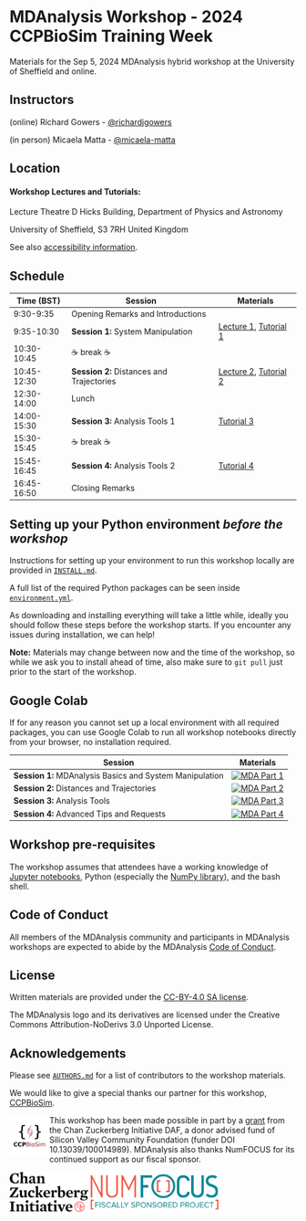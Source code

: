 # MDAnalysis Workshop - 2024 CCPBioSim Training Week 
Materials for the Sep 5, 2024 MDAnalysis hybrid workshop at the University of Sheffield and online.

## Instructors

(online) Richard Gowers - [@richardjgowers](https://github.com/richardjgowers)

(in person) Micaela Matta  - [@micaela-matta](https://github.com/micaela-matta)

## Location


#### Workshop Lectures and Tutorials:

Lecture Theatre D
Hicks Building, Department of Physics and Astronomy

University of Sheffield, S3 7RH
United Kingdom

See also [accessibility information](https://www.accessable.co.uk/university-of-sheffield/access-guides/hicks-building-lecture-theatre-block).


## Schedule

| Time (BST)    | Session                                                  | Materials                                                                                                                                                                |
|---------------|----------------------------------------------------------|--------------------------------------------------------------------------------------------------------------------------------------------------------------------------|
| 9:30-9:35     | Opening Remarks and Introductions	                       |   	                                                                                                                                                                      |
| 9:35-10:30    | **Session 1:** System Manipulation | [Lecture 1](https://github.com/MDAnalysis/MDAnalysisWorkshop-Intermediate1Day/blob/ccpbiosim-24/notebooks/Lecture1_MDAnalysisBasics.ipynb), [Tutorial 1](https://github.com/MDAnalysis/MDAnalysisWorkshop-Intermediate1Day/blob/ccpbiosim-24/notebooks/Tutorial1_System_Manipulation.ipynb)                                                       	                                                                    |
| 10:30-10:45   | :coffee: break :coffee:          	                       |   	                                                                                                                                                                      |
| 10:45-12:30   | **Session 2:** Distances and Trajectories  	             | [Lecture 2](https://github.com/MDAnalysis/MDAnalysisWorkshop-Intermediate1Day/blob/ccpbiosim-24/notebooks/Lecture2_Distance_calculations.ipynb), [Tutorial 2](https://github.com/MDAnalysis/MDAnalysisWorkshop-Intermediate1Day/blob/ccpbiosim-24/notebooks/Tutorial2_Distances_Trajectories.ipynb)                                                                                                                         |
| 12:30-14:00   | Lunch                 	                                 |   	                                                                                                                                                                      |
| 14:00-15:30   | **Session 3:** Analysis Tools 1                           | [Tutorial 3](https://github.com/MDAnalysis/MDAnalysisWorkshop-Intermediate1Day/blob/ccpbiosim-24/notebooks/Tutorial3_Analysis1.ipynb)                                                |
| 15:30-15:45   | :coffee: break  :coffee:         	                       |   	                                                                                                                                                                      |
| 15:45-16:45   | **Session 4:**  Analysis Tools 2                | [Tutorial 4](https://github.com/MDAnalysis/MDAnalysisWorkshop-Intermediate1Day/blob/ccpbiosim-24/notebooks/Tutorial4_Analysis2.ipynb)                                                |
| 16:45-16:50   | Closing Remarks    	                                     |     	                                                                                                                                                                    |

## Setting up your Python environment *before the workshop*

<!--The workshop will be in a blended learning environment and hands-on. You will need a working installation of MDAnalysis and related packages including data to analyze in order to participate. The full installation may take up to about 1 GB of space (mostly for data, which you can delete after the workshop).--> 

Instructions for setting up your environment to run this workshop locally
are provided in [`INSTALL.md`](INSTALL.md).

A full list of the required Python packages can be seen inside [`environment.yml`](environment.yml).

As downloading and installing everything will take a little while, ideally you should follow these steps before the workshop starts. If you encounter any issues during installation, we can help!

**Note:** Materials may change between now and the time of the workshop, so while we ask you to install ahead of time, also make sure to `git pull` just prior to the start of the workshop.

## Google Colab

If for any reason you cannot set up a local environment with all required packages, you can use Google Colab to run all workshop notebooks directly from your browser, no installation required.

| Session                                                  | Materials                                                                                                                                                                        |
|----------------------------------------------------------|----------------------------------------------------------------------------------------------------------------------------------------------------------------------------------|
| **Session 1:** MDAnalysis Basics and System Manipulation |[![MDA Part 1](https://colab.research.google.com/assets/colab-badge.svg)](https://colab.research.google.com/github/MDAnalysis/MDAnalysisWorkshop-Intermediate1Day/blob/ccpbiosim-24/notebooks/Tutorial1_System_Manipulation.ipynb)  	                                                                                                              |
| **Session 2:** Distances and Trajectories  	             | [![MDA Part 2](https://colab.research.google.com/assets/colab-badge.svg)](https://colab.research.google.com/github/MDAnalysis/MDAnalysisWorkshop-Intermediate1Day/blob/ccpbiosim-24/notebooks/Tutorial2_Distances_Trajectories.ipynb)                                                                                                               |
| **Session 3:** Analysis Tools                            | [![MDA Part 3](https://colab.research.google.com/assets/colab-badge.svg)](https://colab.research.google.com/github/MDAnalysis/MDAnalysisWorkshop-Intermediate1Day/blob/ccpbiosim-24/notebooks/Tutorial3_Analysis1.ipynb)                                                                                                                                                                                 | 
| **Session 4:** Advanced Tips and Requests                | [![MDA Part 4](https://colab.research.google.com/assets/colab-badge.svg)](https://colab.research.google.com/github/MDAnalysis/MDAnalysisWorkshop-Intermediate1Day/blob/ccpbiosim-24/notebooks/Tutorial4_Analysis2.ipynb)                                                                                                                                                                                 |

## Workshop pre-requisites

The workshop assumes that attendees have a working knowledge of [Jupyter notebooks][1], Python (especially the [NumPy library][2]), and the bash shell.

## Code of Conduct

All members of the MDAnalysis community and participants in MDAnalysis workshops are expected to abide by the MDAnalysis [Code of Conduct](https://www.mdanalysis.org/pages/conduct/).

## License

Written materials are provided under the [CC-BY-4.0 SA license](LICENSE.md).

The MDAnalysis logo and its derivatives are licensed under the Creative Commons Attribution-NoDerivs 3.0 Unported License.

## Acknowledgements

Please see [`AUTHORS.md`](AUTHORS.md) for a list of contributors to the workshop materials.

We would like to give a special thanks  our partner for this workshop, [CCPBioSim](https://www.ccpbiosim.ac.uk/).

<img
src="/logos/CCPBioSim_Logo.jpeg"
title="CCPBioSim Logo" alt="CCPBioSim Logo"
style="float: left; height: 5em; " />

This workshop has been made possible in part by a [grant](https://chanzuckerberg.com/eoss/proposals/mdanalysis-outreach-and-project-manager/) from the Chan Zuckerberg Initiative DAF, a donor advised fund of Silicon Valley Community Foundation (funder DOI 10.13039/100014989). MDAnalysis also thanks NumFOCUS for its continued support as our fiscal sponsor.

<img
src="/logos/CZI_Logo.jpg"
title="Chan Zuckerberg Initiative Logo" alt="Chan Zuckerberg Initiative Logo"
style="float: left; height: 5em; " />

<img
src="/logos/numfocus-sponsored.png"
title="NumFOCUS Sponsored Project Logo" alt="NumFOCUS Sponsored Project Logo"
style="float: left; height: 5em; " />

##
[1]: https://jupyter-notebook.readthedocs.io/en/stable/
[2]: https://numpy.org/
